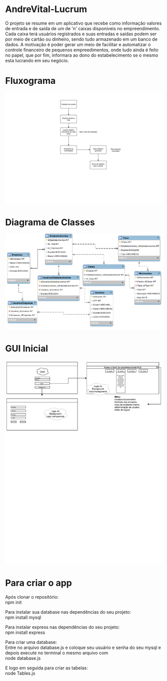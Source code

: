 # AndreVital-Lucrum

O projeto se resume em um aplicativo que recebe como informação valores de entrada e de saída de um de 'n' caixas disponíveis no empreendimento. Cada caixa terá usuários registrados e suas entradas e saídas podem ser por meio de cartão ou dinheiro, sendo tudo armazenado em um banco de dados. A motivação é  poder gerar um meio de facilitar e automatizar o controle financeiro de pequenos empreedimentos, onde tudo ainda é feito no papel, que por fim, informara ao dono do estabelecimento se o mesmo esta lucrando em seu negócio.
# Fluxograma
<Img src="https://github.com/PEE-2019-ELO-COM/AndreVital-Lucrum/blob/master/fluxoLucrum-1.png">
 
 <br>
 
 # Diagrama de Classes
 
<Img src="https://github.com/PEE-2019-ELO-COM/AndreVital-Lucrum/blob/master/Lucrum.png">
 
<br>
 
# GUI Inicial

<Img src="https://github.com/PEE-2019-ELO-COM/AndreVital-Lucrum/blob/master/GUI_Inicial-1.png">
 
<br> 

# Para criar o app
 
  Após clonar o repositório:
  <br>
  npm init
 
  Para instalar sua database nas dependências do seu projeto:
   <br>
  npm install mysql
  
  Para instalar express nas dependências do seu projeto:
   <br>
  npm install express
  
  Para criar uma database:
   <br>
  Entre no arquivo database.js e coloque seu usuário e senha do seu mysql
  e depois execute no terminal o mesmo arquivo com
   <br>
  node database.js
  
  E logo em seguida para criar as tabelas:
   <br>
  node Tables.js
